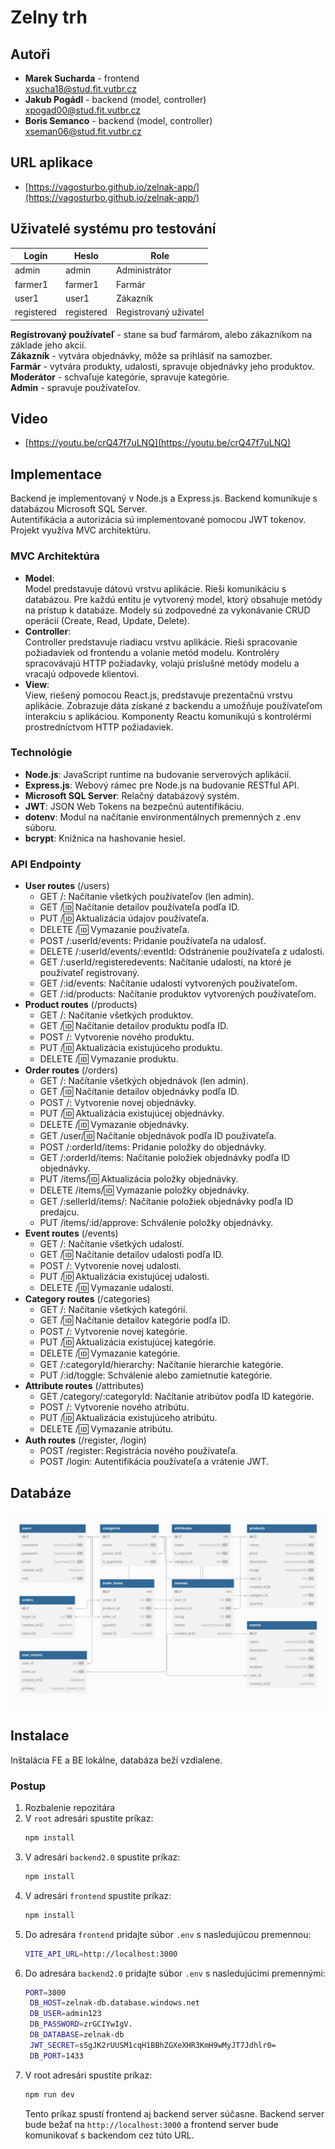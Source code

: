 # Zelny trh

## Autoři
- **Marek Sucharda** - frontend  
  [xsucha18@stud.fit.vutbr.cz](mailto:xsucha18@stud.fit.vutbr.cz)
- **Jakub Pogádl** - backend (model, controller)  
  [xpogad00@stud.fit.vutbr.cz](mailto:xpogad00@stud.fit.vutbr.cz)
- **Boris Semanco** - backend (model, controller)  
  [xseman06@stud.fit.vutbr.cz](mailto:xseman06@stud.fit.vutbr.cz)

## URL aplikace
- [https://vagosturbo.github.io/zelnak-app/](https://vagosturbo.github.io/zelnak-app/)

## Uživatelé systému pro testování

| Login       | Heslo   | Role                |
|-------------|---------|---------------------|
| admin       | admin   | Administrátor       |
| farmer1     | farmer1 | Farmár              |
| user1       | user1   | Zákazník            |
| registered  | registered | Registrovaný uživatel |

**Registrovaný používateľ** - stane sa buď farmárom, alebo zákazníkom na základe jeho akcií.  
**Zákazník** - vytvára objednávky, môže sa prihlásiť na samozber.  
**Farmár** - vytvára produkty, udalosti, spravuje objednávky jeho produktov.  
**Moderátor** - schvaľuje kategórie, spravuje kategórie.  
**Admin** - spravuje používateľov.

## Video
- [https://youtu.be/crQ47f7uLNQ](https://youtu.be/crQ47f7uLNQ)

## Implementace
Backend je implementovaný v Node.js a Express.js. Backend komunikuje s databázou Microsoft SQL Server.  
Autentifikácia a autorizácia sú implementované pomocou JWT tokenov. Projekt využíva MVC architektúru.

### MVC Architektúra
- **Model**:  
  Model predstavuje dátovú vrstvu aplikácie. Rieši komunikáciu s databázou. Pre každú entitu je vytvorený model, ktorý obsahuje metódy na prístup k databáze. Modely sú zodpovedné za vykonávanie CRUD operácií (Create, Read, Update, Delete).
- **Controller**:  
  Controller predstavuje riadiacu vrstvu aplikácie. Rieši spracovanie požiadaviek od frontendu a volanie metód modelu. Kontroléry spracovávajú HTTP požiadavky, volajú príslušné metódy modelu a vracajú odpovede klientovi.
- **View**:  
  View, riešený pomocou React.js, predstavuje prezentačnú vrstvu aplikácie. Zobrazuje dáta získané z backendu a umožňuje používateľom interakciu s aplikáciou. Komponenty Reactu komunikujú s kontrolérmi prostredníctvom HTTP požiadaviek.

### Technológie
- **Node.js**: JavaScript runtime na budovanie serverových aplikácií.
- **Express.js**: Webový rámec pre Node.js na budovanie RESTful API.
- **Microsoft SQL Server**: Relačný databázový systém.
- **JWT**: JSON Web Tokens na bezpečnú autentifikáciu.
- **dotenv**: Modul na načítanie environmentálnych premenných z .env súboru.
- **bcrypt**: Knižnica na hashovanie hesiel.

### API Endpointy
- **User routes** (/users)
  - GET /: Načítanie všetkých používateľov (len admin).
  - GET /:id: Načítanie detailov používateľa podľa ID.
  - PUT /:id: Aktualizácia údajov používateľa.
  - DELETE /:id: Vymazanie používateľa.
  - POST /:userId/events: Pridanie používateľa na udalosť.
  - DELETE /:userId/events/:eventId: Odstránenie používateľa z udalosti.
  - GET /:userId/registeredevents: Načítanie udalostí, na ktoré je používateľ registrovaný.
  - GET /:id/events: Načítanie udalostí vytvorených používateľom.
  - GET /:id/products: Načítanie produktov vytvorených používateľom.
- **Product routes** (/products)
  - GET /: Načítanie všetkých produktov.
  - GET /:id: Načítanie detailov produktu podľa ID.
  - POST /: Vytvorenie nového produktu.
  - PUT /:id: Aktualizácia existujúceho produktu.
  - DELETE /:id: Vymazanie produktu.
- **Order routes** (/orders)
  - GET /: Načítanie všetkých objednávok (len admin).
  - GET /:id: Načítanie detailov objednávky podľa ID.
  - POST /: Vytvorenie novej objednávky.
  - PUT /:id: Aktualizácia existujúcej objednávky.
  - DELETE /:id: Vymazanie objednávky.
  - GET /user/:id: Načítanie objednávok podľa ID používateľa.
  - POST /:orderId/items: Pridanie položky do objednávky.
  - GET /:orderId/items: Načítanie položiek objednávky podľa ID objednávky.
  - PUT /items/:id: Aktualizácia položky objednávky.
  - DELETE /items/:id: Vymazanie položky objednávky.
  - GET /:sellerId/items/: Načítanie položiek objednávky podľa ID predajcu.
  - PUT /items/:id/approve: Schválenie položky objednávky.
- **Event routes** (/events)
  - GET /: Načítanie všetkých udalostí.
  - GET /:id: Načítanie detailov udalosti podľa ID.
  - POST /: Vytvorenie novej udalosti.
  - PUT /:id: Aktualizácia existujúcej udalosti.
  - DELETE /:id: Vymazanie udalosti.
- **Category routes** (/categories)
  - GET /: Načítanie všetkých kategórií.
  - GET /:id: Načítanie detailov kategórie podľa ID.
  - POST /: Vytvorenie novej kategórie.
  - PUT /:id: Aktualizácia existujúcej kategórie.
  - DELETE /:id: Vymazanie kategórie.
  - GET /:categoryId/hierarchy: Načítanie hierarchie kategórie.
  - PUT /:id/toggle: Schválenie alebo zamietnutie kategórie.
- **Attribute routes** (/attributes)
  - GET /category/:categoryId: Načítanie atribútov podľa ID kategórie.
  - POST /: Vytvorenie nového atribútu.
  - PUT /:id: Aktualizácia existujúceho atribútu.
  - DELETE /:id: Vymazanie atribútu.
- **Auth routes** (/register, /login)
  - POST /register: Registrácia nového používateľa.
  - POST /login: Autentifikácia používateľa a vrátenie JWT.

## Databáze
![Databáze](db.png)

## Instalace
Inštalácia FE a BE lokálne, databáza beží vzdialene.

### Postup
1. Rozbalenie repozitára
2. V `root` adresári spustite príkaz:
   ```bash
   npm install
   ```
3. V adresári `backend2.0` spustite príkaz:
   ```bash
   npm install
   ```
4. V adresári `frontend` spustite príkaz:
   ```bash
   npm install
   ```
5. Do adresára `frontend` pridajte súbor `.env` s nasledujúcou premennou:
   ```bash
   VITE_API_URL=http://localhost:3000
   ```
6. Do adresára `backend2.0` pridajte súbor `.env` s nasledujúcimi premennými:
   ```bash
   PORT=3000
    DB_HOST=zelnak-db.database.windows.net
    DB_USER=admin123
    DB_PASSWORD=zrGCIYwIgV.
    DB_DATABASE=zelnak-db
    JWT_SECRET=s5gJK2rUUSM1cqH1BBhZGXeXHR3KmH9wMyJT7Jdhlr0=
    DB_PORT=1433
   ```
7. V root adresári spustite príkaz:
   ```bash
   npm run dev
   ```
   Tento príkaz spustí frontend aj backend server súčasne. Backend server bude bežať na `http://localhost:3000` a frontend server bude komunikovať s backendom cez túto URL.
   
